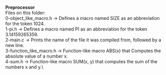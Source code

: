 **Preprocessor**\
Files on this folder:\
0-object_like_macro.h -> Defines a macro named SIZE as an abbreviation for the token 1024.\
1-pi.h -> Defines a macro named PI as an abbreviation for the token 3.14159265359.\
2-main.c -> Prints the name of the file it was compiled from, followed by a new line.\
3-function_like_macro.h -> Function-like macro ABS(x) that Computes the absolute value of a number x.\
4-sum.h -> Function-like macro SUM(x, y) that computes the sum of the numbers x and y.\

